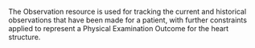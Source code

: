 The Observation resource is used for tracking the current and historical observations that have been made for a patient, with further constraints applied to represent a Physical Examination Outcome for the heart structure.